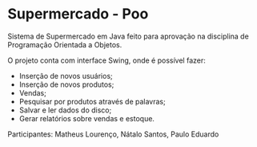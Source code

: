 # Supermercado - Poo

Sistema de Supermercado em Java feito para aprovação na disciplina de Programação Orientada a Objetos.

O projeto conta com interface Swing, onde é possível fazer:

- Inserção de novos usuários;
- Inserção de novos produtos;
- Vendas;
- Pesquisar por produtos através de palavras;
- Salvar e ler dados do disco;
- Gerar relatórios sobre vendas e estoque.

Participantes: Matheus Lourenço, Nátalo Santos, Paulo Eduardo

